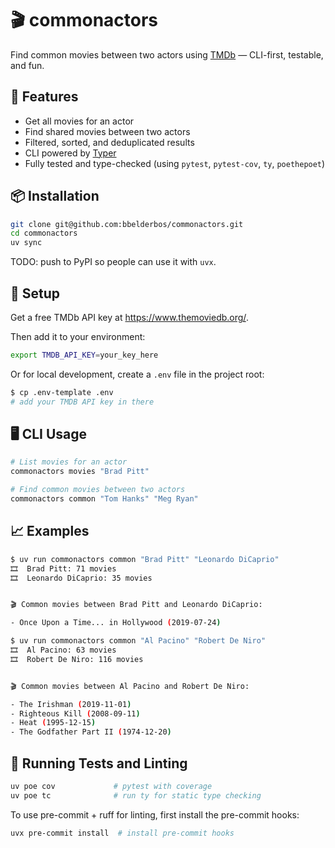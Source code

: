 # 🎬 commonactors

Find common movies between two actors using [TMDb](https://www.themoviedb.org/) — CLI-first, testable, and fun.

## 🚀 Features

- Get all movies for an actor
- Find shared movies between two actors
- Filtered, sorted, and deduplicated results
- CLI powered by [Typer](https://typer.tiangolo.com/)
- Fully tested and type-checked (using `pytest`, `pytest-cov`, `ty`, `poethepoet`)

## 📦 Installation

```bash
git clone git@github.com:bbelderbos/commonactors.git
cd commonactors
uv sync
```

TODO: push to PyPI so people can use it with `uvx`.

## 🔧 Setup

Get a free TMDb API key at https://www.themoviedb.org/.

Then add it to your environment:

```bash
export TMDB_API_KEY=your_key_here
```

Or for local development, create a `.env` file in the project root:

```bash
$ cp .env-template .env
# add your TMDB API key in there
```

## 🖥️ CLI Usage

```bash
# List movies for an actor
commonactors movies "Brad Pitt"

# Find common movies between two actors
commonactors common "Tom Hanks" "Meg Ryan"
```

## 📈 Examples

```bash
$ uv run commonactors common "Brad Pitt" "Leonardo DiCaprio"
🎞️  Brad Pitt: 71 movies
🎞️  Leonardo DiCaprio: 35 movies


🎬 Common movies between Brad Pitt and Leonardo DiCaprio:

- Once Upon a Time... in Hollywood (2019-07-24)

$ uv run commonactors common "Al Pacino" "Robert De Niro"
🎞️  Al Pacino: 63 movies
🎞️  Robert De Niro: 116 movies


🎬 Common movies between Al Pacino and Robert De Niro:

- The Irishman (2019-11-01)
- Righteous Kill (2008-09-11)
- Heat (1995-12-15)
- The Godfather Part II (1974-12-20)
```

## 🧪 Running Tests and Linting

```bash
uv poe cov             # pytest with coverage
uv poe tc              # run ty for static type checking
```

To use pre-commit + ruff for linting, first install the pre-commit hooks:

```bash
uvx pre-commit install  # install pre-commit hooks
```
